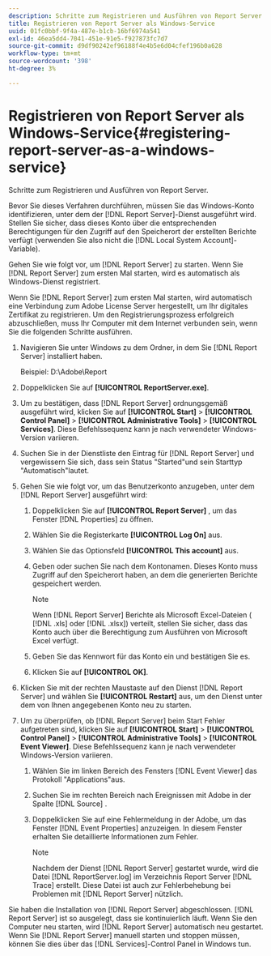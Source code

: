 ```yaml
---
description: Schritte zum Registrieren und Ausführen von Report Server.
title: Registrieren von Report Server als Windows-Service
uuid: 01fc0bbf-9f4a-487e-b1cb-16bf6974a541
exl-id: 46ea5dd4-7041-451e-91e5-f927873fc7d7
source-git-commit: d9df90242ef96188f4e4b5e6d04cfef196b0a628
workflow-type: tm+mt
source-wordcount: '398'
ht-degree: 3%

---
```


# Registrieren von Report Server als Windows-Service{#registering-report-server-as-a-windows-service}

Schritte zum Registrieren und Ausführen von Report Server.

Bevor Sie dieses Verfahren durchführen, müssen Sie das Windows-Konto identifizieren, unter dem der [!DNL Report Server]-Dienst ausgeführt wird. Stellen Sie sicher, dass dieses Konto über die entsprechenden Berechtigungen für den Zugriff auf den Speicherort der erstellten Berichte verfügt (verwenden Sie also nicht die [!DNL Local System Account]-Variable).

Gehen Sie wie folgt vor, um [!DNL Report Server] zu starten. Wenn Sie [!DNL Report Server] zum ersten Mal starten, wird es automatisch als Windows-Dienst registriert.

Wenn Sie [!DNL Report Server] zum ersten Mal starten, wird automatisch eine Verbindung zum Adobe License Server hergestellt, um Ihr digitales Zertifikat zu registrieren. Um den Registrierungsprozess erfolgreich abzuschließen, muss Ihr Computer mit dem Internet verbunden sein, wenn Sie die folgenden Schritte ausführen.

1. Navigieren Sie unter Windows zu dem Ordner, in dem Sie [!DNL Report Server] installiert haben.

   Beispiel: D:\Adobe\Report

1. Doppelklicken Sie auf **[!UICONTROL ReportServer.exe]**.
1. Um zu bestätigen, dass [!DNL Report Server] ordnungsgemäß ausgeführt wird, klicken Sie auf **[!UICONTROL Start]** > **[!UICONTROL Control Panel]** > **[!UICONTROL Administrative Tools]** > **[!UICONTROL Services]**. Diese Befehlssequenz kann je nach verwendeter Windows-Version variieren.
1. Suchen Sie in der Dienstliste den Eintrag für [!DNL Report Server] und vergewissern Sie sich, dass sein Status &quot;Started&quot;und sein Starttyp &quot;Automatisch&quot;lautet.
1. Gehen Sie wie folgt vor, um das Benutzerkonto anzugeben, unter dem [!DNL Report Server] ausgeführt wird:

   1. Doppelklicken Sie auf **[!UICONTROL Report Server]** , um das Fenster [!DNL Properties] zu öffnen.

   1. Wählen Sie die Registerkarte **[!UICONTROL Log On]** aus.
   1. Wählen Sie das Optionsfeld **[!UICONTROL This account]** aus.
   1. Geben oder suchen Sie nach dem Kontonamen. Dieses Konto muss Zugriff auf den Speicherort haben, an dem die generierten Berichte gespeichert werden.

      >[!NOTE]
      >
      >Wenn [!DNL Report Server] Berichte als Microsoft Excel-Dateien ( [!DNL .xls] oder [!DNL .xlsx]) verteilt, stellen Sie sicher, dass das Konto auch über die Berechtigung zum Ausführen von Microsoft Excel verfügt.

   1. Geben Sie das Kennwort für das Konto ein und bestätigen Sie es.
   1. Klicken Sie auf **[!UICONTROL OK]**.

1. Klicken Sie mit der rechten Maustaste auf den Dienst [!DNL Report Server] und wählen Sie **[!UICONTROL Restart]** aus, um den Dienst unter dem von Ihnen angegebenen Konto neu zu starten.
1. Um zu überprüfen, ob [!DNL Report Server] beim Start Fehler aufgetreten sind, klicken Sie auf **[!UICONTROL Start]** > **[!UICONTROL Control Panel]** > **[!UICONTROL Administrative Tools]** > **[!UICONTROL Event Viewer]**. Diese Befehlssequenz kann je nach verwendeter Windows-Version variieren.

   1. Wählen Sie im linken Bereich des Fensters [!DNL Event Viewer] das Protokoll &quot;Applications&quot;aus.
   1. Suchen Sie im rechten Bereich nach Ereignissen mit Adobe in der Spalte [!DNL Source] .
   1. Doppelklicken Sie auf eine Fehlermeldung in der Adobe, um das Fenster [!DNL Event Properties] anzuzeigen. In diesem Fenster erhalten Sie detaillierte Informationen zum Fehler.

      >[!NOTE]
      >
      >Nachdem der Dienst [!DNL Report Server] gestartet wurde, wird die Datei [!DNL ReportServer.log] im Verzeichnis Report Server [!DNL Trace] erstellt. Diese Datei ist auch zur Fehlerbehebung bei Problemen mit [!DNL Report Server] nützlich.

Sie haben die Installation von [!DNL Report Server] abgeschlossen. [!DNL Report Server] ist so ausgelegt, dass sie kontinuierlich läuft. Wenn Sie den Computer neu starten, wird [!DNL Report Server] automatisch neu gestartet. Wenn Sie [!DNL Report Server] manuell starten und stoppen müssen, können Sie dies über das [!DNL Services]-Control Panel in Windows tun.
